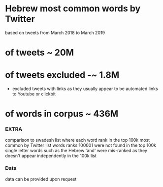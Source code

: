 # Hebrew most common words by Twitter
based on tweets from March 2018 to March 2019
# of tweets ~ 20M
# of tweets excluded -~ 1.8M
- excluded tweets with links as they usually appear to be automated links to Youtube or clickbit
# of words in corpus ~ 436M


### EXTRA
comparison to swadesh list
where each word rank in the top 100k most common by Twitter list
words ranks 100001 were not found in the top 100k
single letter words such as the Hebrew 'and' were mis-ranked as they doesn't appear independently in the 100k list


### Data
data can be provided upon request